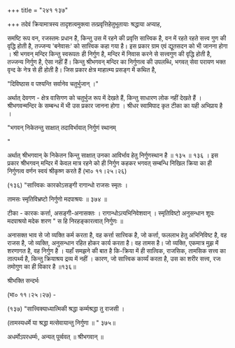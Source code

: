 +++
title = "२४१ १३७"

+++
तदेवं क्रियामात्रस्य तादृशत्वमुक्त्वा तत्प्रवृत्तिहेतुभूतायाः श्रद्धाया अप्याह, 

समष्टि रूप वन, रजस्तमः प्रधान है, किन्तु उस में रहने की प्रवृत्ति सात्त्विक है, वन में रहते रहते सत्त्व गुण की वृद्धि होती है, तज्जन्य 'बनेवासः' को सात्त्विक कहा गया है। इस प्रकार ग्राम एवं द्यूतसदन को भी जानना होगा । श्री भगवन् मन्दिर किन्तु स्वरूपतः ही निर्गुण है, मन्दिर में निवास करने से सत्त्वगुण की वृद्धि होती है, तज्जन्य निर्गुण है, ऐसा नहीं हैं। किन्तु श्रीभगवन् मन्दिर का निर्गुणत्व की उपलब्धि, भगवत् सेवा परायण भक्त वृन्द के नेत्र से ही होती है। जिस प्रकार क्षेत्र माहात्म्य प्रसङ्ग में कथित है, 

"दिविष्ठास व पश्यन्ति सर्वानेव चतुर्भुजान् ।" 

अर्थात् देवगण - क्षेत्र वासिगण को चतुर्भुज रूप में देखते हैं, किन्तु साधारण लोक नहीं देखते हैं । श्रीभगवन्मन्दिर के सम्बन्ध में भी उस प्रकार जानना होगा । श्रीधर स्वामिपाद कृत टीका का यही अभिप्राय है । 

"भगवन् निकेतन्तु साक्षात् तदाविर्भावात् निर्गुणं स्थानम् 

" 

अर्थात् श्रीभगवान् के निकेतन किन्तु साक्षात् उनका आविर्भाव हेतु निर्गुणस्थान है ॥ १३५ ॥ १३६ । इस प्रकार श्रीभगवन् मन्दिर में केवल मात्र रहने को ही निर्गुण कहकर भगवत् सम्बन्धि निखिल क्रिया का ही निर्गुणत्व वर्णन स्वयं श्रीकृष्ण करते हैं (भा० ११।२५।२६) 

(१३६) "सात्त्विकः कारकोऽसङ्गी रागान्धो राजसः स्मृतः । 

तामसः स्मृतिविभ्रष्टो निर्गुणो मदपाश्रयः ॥ ३७४ ॥ 

टीका - कारकः कर्त्ता, असङ्गी-अनासक्तः । रागान्धोऽत्यभिनिवेशवान् । स्मृतिविष्टो अनुसन्धान शूयः मदपाश्रयो मदेक शरण " स हि निरहङ्कारत्वात् निर्गुणः ॥ 

अनासक्त भाव से जो व्यक्ति कर्म करता है, वह कर्त्ता सात्त्विक है, जो कर्त्ता, फललाभ हेतु अभिनिविष्ट है, वह राजस है, जो व्यक्ति, अनुसन्धान रहित होकर कार्य करता है। वह तामस है। जो व्यक्ति, एकमात्र मुझ में शरणागत है, वह निर्गुण है । यहाँ समझने की बात है कि-क्रिया में ही सात्विक, राजसिक, तामसिक सत्त्व का तात्पर्थ्य है, किन्तु क्रियाश्रय द्रव्य में नहीं । कारण, जो सात्त्विक कार्य्यं करता है, उस का शरीर सत्त्व, रजः तमोगुण का ही विकार है ॥१३६॥ 

श्रीभक्ति सन्दर्भः 

(भा० ११।२५।२७) - 

(१३७) "सात्त्विक्याध्यात्मिकी श्रद्धा कर्म्मश्रद्धा तु राजसी । 

(तामस्यधर्मे या श्रद्धा मत्सेवायान्तु निर्गुणा ॥ " ३७५॥ 

अधर्मोऽपरधर्म्मः, अन्यत् पूर्व्ववत् ॥ श्रीभगवान् ॥ 
